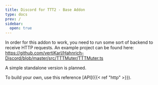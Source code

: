 ```yaml
---
title: Discord for TTT2 - Base Addon
type: docs
prev: /
sidebar:
  open: true
---
```


In order for this addon to work, you need to run some sort of backend to receive HTTP requests.
An example project can be found here:
https://github.com/vertiKarl/Hahnrich-Discord/blob/master/src/TTTMuter/TTTMuter.ts

A simple standalone version is planned.

To build your own, use this reference [API]({{< ref "http" >}}).
